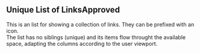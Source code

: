 <h2>Unique List of Links<span class="status approved">Approved</span></h2>

This is an list for showing a collection of links. They can be prefixed with an icon.<br>
The list has no siblings (unique) and its items flow throught the available space, adapting the columns according to the user viewport. 
